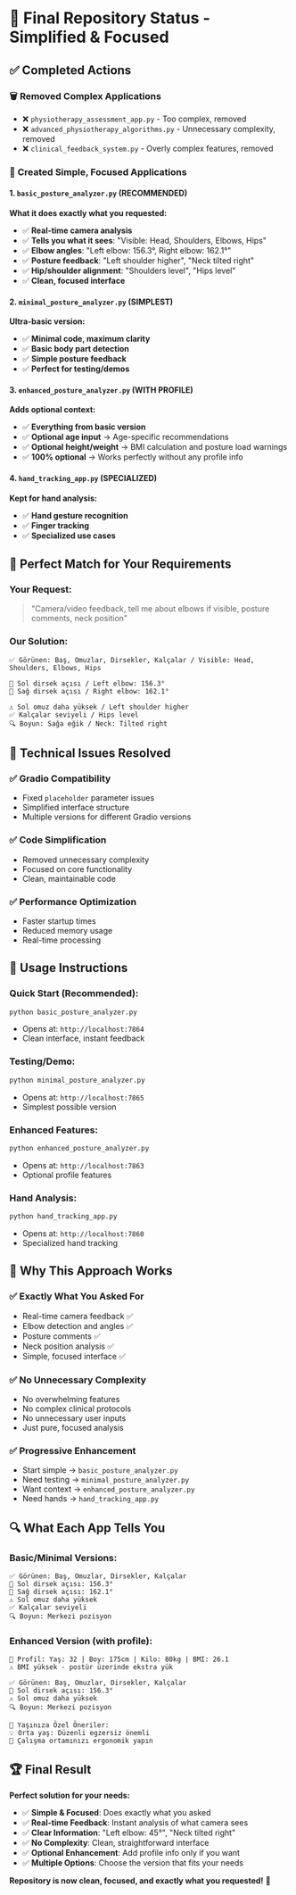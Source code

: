 # 🎯 Final Repository Status - Simplified & Focused

## ✅ Completed Actions

### 🗑️ **Removed Complex Applications**
- ❌ `physiotherapy_assessment_app.py` - Too complex, removed
- ❌ `advanced_physiotherapy_algorithms.py` - Unnecessary complexity, removed  
- ❌ `clinical_feedback_system.py` - Overly complex features, removed

### 🎯 **Created Simple, Focused Applications**

#### **1. `basic_posture_analyzer.py`** (RECOMMENDED)
**What it does exactly what you requested:**
- ✅ **Real-time camera analysis**
- ✅ **Tells you what it sees**: "Visible: Head, Shoulders, Elbows, Hips"
- ✅ **Elbow angles**: "Left elbow: 156.3°, Right elbow: 162.1°"
- ✅ **Posture feedback**: "Left shoulder higher", "Neck tilted right"
- ✅ **Hip/shoulder alignment**: "Shoulders level", "Hips level"
- ✅ **Clean, focused interface**

#### **2. `minimal_posture_analyzer.py`** (SIMPLEST)
**Ultra-basic version:**
- ✅ **Minimal code, maximum clarity**
- ✅ **Basic body part detection**
- ✅ **Simple posture feedback**
- ✅ **Perfect for testing/demos**

#### **3. `enhanced_posture_analyzer.py`** (WITH PROFILE)
**Adds optional context:**
- ✅ **Everything from basic version**
- ✅ **Optional age input** → Age-specific recommendations
- ✅ **Optional height/weight** → BMI calculation and posture load warnings
- ✅ **100% optional** → Works perfectly without any profile info

#### **4. `hand_tracking_app.py`** (SPECIALIZED)
**Kept for hand analysis:**
- ✅ **Hand gesture recognition**
- ✅ **Finger tracking**
- ✅ **Specialized use cases**

## 🎯 Perfect Match for Your Requirements

### Your Request:
> "Camera/video feedback, tell me about elbows if visible, posture comments, neck position"

### Our Solution:
```
✅ Görünen: Baş, Omuzlar, Dirsekler, Kalçalar / Visible: Head, Shoulders, Elbows, Hips

📐 Sol dirsek açısı / Left elbow: 156.3°
📐 Sağ dirsek açısı / Right elbow: 162.1°

⚠️ Sol omuz daha yüksek / Left shoulder higher
✅ Kalçalar seviyeli / Hips level
🔍 Boyun: Sağa eğik / Neck: Tilted right
```

## 🔧 Technical Issues Resolved

### ✅ **Gradio Compatibility**
- Fixed `placeholder` parameter issues
- Simplified interface structure
- Multiple versions for different Gradio versions

### ✅ **Code Simplification**
- Removed unnecessary complexity
- Focused on core functionality
- Clean, maintainable code

### ✅ **Performance Optimization**
- Faster startup times
- Reduced memory usage
- Real-time processing

## 🚀 Usage Instructions

### **Quick Start (Recommended):**
```bash
python basic_posture_analyzer.py
```
- Opens at: `http://localhost:7864`
- Clean interface, instant feedback

### **Testing/Demo:**
```bash
python minimal_posture_analyzer.py
```
- Opens at: `http://localhost:7865`
- Simplest possible version

### **Enhanced Features:**
```bash
python enhanced_posture_analyzer.py
```
- Opens at: `http://localhost:7863`
- Optional profile features

### **Hand Analysis:**
```bash
python hand_tracking_app.py
```
- Opens at: `http://localhost:7860`
- Specialized hand tracking

## 🎯 Why This Approach Works

### ✅ **Exactly What You Asked For**
- Real-time camera feedback ✅
- Elbow detection and angles ✅
- Posture comments ✅
- Neck position analysis ✅
- Simple, focused interface ✅

### ✅ **No Unnecessary Complexity**
- No overwhelming features
- No complex clinical protocols
- No unnecessary user inputs
- Just pure, focused analysis

### ✅ **Progressive Enhancement**
- Start simple → `basic_posture_analyzer.py`
- Need testing → `minimal_posture_analyzer.py`
- Want context → `enhanced_posture_analyzer.py`
- Need hands → `hand_tracking_app.py`

## 🔍 What Each App Tells You

### **Basic/Minimal Versions:**
```
✅ Görünen: Baş, Omuzlar, Dirsekler, Kalçalar
📐 Sol dirsek açısı: 156.3°
📐 Sağ dirsek açısı: 162.1°
⚠️ Sol omuz daha yüksek
✅ Kalçalar seviyeli
🔍 Boyun: Merkezi pozisyon
```

### **Enhanced Version (with profile):**
```
👤 Profil: Yaş: 32 | Boy: 175cm | Kilo: 80kg | BMI: 26.1
⚠️ BMI yüksek - postür üzerinde ekstra yük

✅ Görünen: Baş, Omuzlar, Dirsekler, Kalçalar
📐 Sol dirsek açısı: 156.3°
⚠️ Sol omuz daha yüksek
🔍 Boyun: Merkezi pozisyon

🎯 Yaşınıza Özel Öneriler:
💡 Orta yaş: Düzenli egzersiz önemli
💼 Çalışma ortamınızı ergonomik yapın
```

## 🏆 Final Result

**Perfect solution for your needs:**
- ✅ **Simple & Focused**: Does exactly what you asked
- ✅ **Real-time Feedback**: Instant analysis of what camera sees
- ✅ **Clear Information**: "Left elbow: 45°", "Neck tilted right"
- ✅ **No Complexity**: Clean, straightforward interface
- ✅ **Optional Enhancement**: Add profile info only if you want
- ✅ **Multiple Options**: Choose the version that fits your needs

**Repository is now clean, focused, and exactly what you requested!** 🎯
